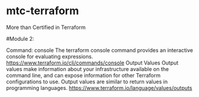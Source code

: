 # mtc-terraform
More than Certified in Terraform

#Module 2:

Command: console
The terraform console command provides an interactive console for evaluating expressions.
https://www.terraform.io/cli/commands/console
Output Values
Output values make information about your infrastructure available on the command line, and can expose information for other Terraform configurations to use. Output values are similar to return values in programming languages.
https://www.terraform.io/language/values/outputs

